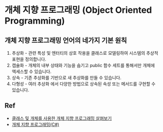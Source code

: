 # 개체 지향 프로그래밍 (Object Oriented Programming)

## 개체 지향 프로그래밍 언어의 네가지 기본 원칙

1. 추상화 - 관련 특성 및 엔터티의 상호 작용을 클래스로 모델링하여 시스템의 추상적 표현을 정의합니다.
2. 캡슐화 - 개체의 내부 상태와 기능을 숨기고 public 함수 세트를 통해서만 개체에 엑세스할 수 있습니다.
3. 상속 - 기존 추상화를 기반으로 새 추상화를 만들 수 있습니다.
4. 다형성 - 여러 추상화 에서 다양한 방법으로 상속된 속성 또는 메서드를 구현할 수 있습니다.

## Ref

- [클래스 및 개체를 사용한 개체 지향 프로그래밍 살펴보기](https://learn.microsoft.com/ko-kr/dotnet/csharp/fundamentals/tutorials/classes)
- [개체 지향 프로그래밍(C#)](https://learn.microsoft.com/ko-kr/dotnet/csharp/fundamentals/tutorials/oop)
